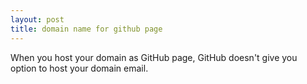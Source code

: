 ```yaml
---
layout: post
title: domain name for github page
---
```


When you host your domain as GitHub page, GitHub doesn't give you option to host your domain email.
